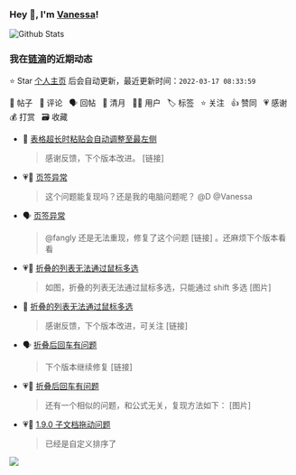 ### Hey 👋, I'm [Vanessa](http://vanessa.b3log.org/)!

![Github Stats](https://github-readme-stats.vercel.app/api?username=Vanessa219&show_icons=true)

<!--events start -->

### 我在[链滴](https://ld246.com)的近期动态

⭐️ Star [个人主页](https://github.com/Vanessa219/Vanessa219) 后会自动更新，最近更新时间：`2022-03-17 08:33:59`

📝 帖子 &nbsp; 💬 评论 &nbsp; 🗣 回帖 &nbsp; 🌙 清月 &nbsp; 👨‍💻 用户 &nbsp; 🏷️ 标签 &nbsp; ⭐️ 关注 &nbsp; 👍 赞同 &nbsp; 💗 感谢 &nbsp; 💰 打赏 &nbsp; 🗃 收藏

* 💬 [表格超长时粘贴会自动调整至最左侧](https://ld246.com/article/1647417854025/comment/1647435127473#comments)

  > 感谢反馈，下个版本改进。 [链接]
* 💗💬 [页签异常](https://ld246.com/article/1647272850623/comment/1647336272646#comments)

  > 这个问题能复现吗？还是我的电脑问题呢？ @D @Vanessa
* 🗣 [页签异常](https://ld246.com/article/1647272850623/comment/1647336272646#comments)

  > @fangly 还是无法重现，修复了这个问题 [链接] 。还麻烦下个版本看看
* 💗📝 [折叠的列表无法通过鼠标多选](https://ld246.com/article/1647433404277)

  > 如图，折叠的列表无法通过鼠标多选，只能通过 shift 多选 [图片]
* 💬 [折叠的列表无法通过鼠标多选](https://ld246.com/article/1647433404277/comment/1647433845350#comments)

  > 感谢反馈，下个版本改进，可关注 [链接]
* 🗣 [折叠后回车有问题](https://ld246.com/article/1647099132461/comment/1647401892364#comments)

  > 下个版本继续修复 [链接]
* 💗💬 [折叠后回车有问题](https://ld246.com/article/1647099132461/comment/1647401892364#comments)

  > 还有一个相似的问题，和公式无关，复现方法如下： [图片]
* 💗💬 [1.9.0 子文档拖动问题](https://ld246.com/article/1647309920791/comment/1647396393934#comments)

  > 已经是自定义排序了


<!--events end -->

<a title="Hits" target="_blank" href="https://github.com/Vanessa219/Vanessa219"><img src="https://hits.b3log.org/Vanessa219/Vanessa219.svg"></a>
